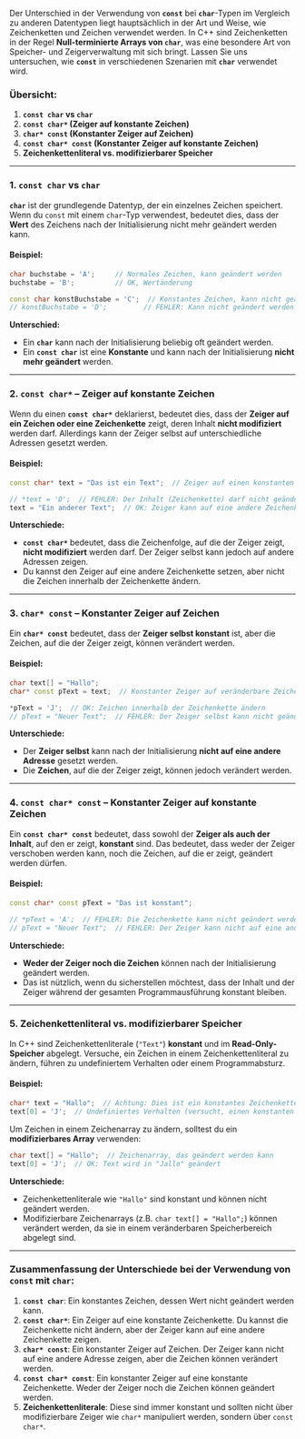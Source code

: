 Der Unterschied in der Verwendung von **`const`** bei **`char`**-Typen im Vergleich zu anderen Datentypen liegt hauptsächlich in der Art und Weise, wie Zeichenketten und Zeichen verwendet werden. In C++ sind Zeichenketten in der Regel **Null-terminierte Arrays von `char`**, was eine besondere Art von Speicher- und Zeigerverwaltung mit sich bringt. Lassen Sie uns untersuchen, wie **`const`** in verschiedenen Szenarien mit **`char`** verwendet wird.

### Übersicht:

1. **`const char` vs `char`**
2. **`const char*` (Zeiger auf konstante Zeichen)**
3. **`char* const` (Konstanter Zeiger auf Zeichen)**
4. **`const char* const` (Konstanter Zeiger auf konstante Zeichen)**
5. **Zeichenkettenliteral vs. modifizierbarer Speicher**

---

### 1. **`const char` vs `char`**

**`char`** ist der grundlegende Datentyp, der ein einzelnes Zeichen speichert. Wenn du `const` mit einem `char`-Typ verwendest, bedeutet dies, dass der **Wert** des Zeichens nach der Initialisierung nicht mehr geändert werden kann.

#### Beispiel:
```cpp
char buchstabe = 'A';     // Normales Zeichen, kann geändert werden
buchstabe = 'B';          // OK, Wertänderung

const char konstBuchstabe = 'C';  // Konstantes Zeichen, kann nicht geändert werden
// konstBuchstabe = 'D';         // FEHLER: Kann nicht geändert werden
```

**Unterschied:**
- Ein **`char`** kann nach der Initialisierung beliebig oft geändert werden.
- Ein **`const char`** ist eine **Konstante** und kann nach der Initialisierung **nicht mehr geändert** werden.

---

### 2. **`const char*` – Zeiger auf konstante Zeichen**

Wenn du einen **`const char*`** deklarierst, bedeutet dies, dass der **Zeiger auf ein Zeichen oder eine Zeichenkette** zeigt, deren Inhalt **nicht modifiziert** werden darf. Allerdings kann der Zeiger selbst auf unterschiedliche Adressen gesetzt werden.

#### Beispiel:
```cpp
const char* text = "Das ist ein Text";  // Zeiger auf einen konstanten Zeichenstring

// *text = 'D';  // FEHLER: Der Inhalt (Zeichenkette) darf nicht geändert werden
text = "Ein anderer Text";  // OK: Zeiger kann auf eine andere Zeichenkette gesetzt werden
```

**Unterschiede:**
- **`const char*`** bedeutet, dass die Zeichenfolge, auf die der Zeiger zeigt, **nicht modifiziert** werden darf. Der Zeiger selbst kann jedoch auf andere Adressen zeigen.
- Du kannst den Zeiger auf eine andere Zeichenkette setzen, aber nicht die Zeichen innerhalb der Zeichenkette ändern.

---

### 3. **`char* const` – Konstanter Zeiger auf Zeichen**

Ein **`char* const`** bedeutet, dass der **Zeiger selbst konstant** ist, aber die Zeichen, auf die der Zeiger zeigt, können verändert werden.

#### Beispiel:
```cpp
char text[] = "Hallo";
char* const pText = text;  // Konstanter Zeiger auf veränderbare Zeichen

*pText = 'J';  // OK: Zeichen innerhalb der Zeichenkette ändern
// pText = "Neuer Text";  // FEHLER: Der Zeiger selbst kann nicht geändert werden
```

**Unterschiede:**
- Der **Zeiger selbst** kann nach der Initialisierung **nicht auf eine andere Adresse** gesetzt werden.
- Die **Zeichen**, auf die der Zeiger zeigt, können jedoch verändert werden.

---

### 4. **`const char* const` – Konstanter Zeiger auf konstante Zeichen**

Ein **`const char* const`** bedeutet, dass sowohl der **Zeiger als auch der Inhalt**, auf den er zeigt, **konstant** sind. Das bedeutet, dass weder der Zeiger verschoben werden kann, noch die Zeichen, auf die er zeigt, geändert werden dürfen.

#### Beispiel:
```cpp
const char* const pText = "Das ist konstant";

// *pText = 'A';  // FEHLER: Die Zeichenkette kann nicht geändert werden
// pText = "Neuer Text";  // FEHLER: Der Zeiger kann nicht auf eine andere Zeichenkette gesetzt werden
```

**Unterschiede:**
- **Weder der Zeiger noch die Zeichen** können nach der Initialisierung geändert werden.
- Das ist nützlich, wenn du sicherstellen möchtest, dass der Inhalt und der Zeiger während der gesamten Programmausführung konstant bleiben.

---

### 5. **Zeichenkettenliteral vs. modifizierbarer Speicher**

In C++ sind Zeichenkettenliterale (`"Text"`) **konstant** und im **Read-Only-Speicher** abgelegt. Versuche, ein Zeichen in einem Zeichenkettenliteral zu ändern, führen zu undefiniertem Verhalten oder einem Programmabsturz.

#### Beispiel:
```cpp
char* text = "Hallo";  // Achtung: Dies ist ein konstantes Zeichenkettenliteral
text[0] = 'J';  // Undefiniertes Verhalten (versucht, einen konstanten Speicher zu ändern)
```

Um Zeichen in einem Zeichenarray zu ändern, solltest du ein **modifizierbares Array** verwenden:

```cpp
char text[] = "Hallo";  // Zeichenarray, das geändert werden kann
text[0] = 'J';  // OK: Text wird in "Jallo" geändert
```

**Unterschiede:**
- Zeichenkettenliterale wie `"Hallo"` sind konstant und können nicht geändert werden.
- Modifizierbare Zeichenarrays (z.B. `char text[] = "Hallo";`) können verändert werden, da sie in einem veränderbaren Speicherbereich abgelegt sind.

---

### Zusammenfassung der Unterschiede bei der Verwendung von `const` mit `char`:

1. **`const char`**: Ein konstantes Zeichen, dessen Wert nicht geändert werden kann.
2. **`const char*`**: Ein Zeiger auf eine konstante Zeichenkette. Du kannst die Zeichenkette nicht ändern, aber der Zeiger kann auf eine andere Zeichenkette zeigen.
3. **`char* const`**: Ein konstanter Zeiger auf Zeichen. Der Zeiger kann nicht auf eine andere Adresse zeigen, aber die Zeichen können verändert werden.
4. **`const char* const`**: Ein konstanter Zeiger auf eine konstante Zeichenkette. Weder der Zeiger noch die Zeichen können geändert werden.
5. **Zeichenkettenliterale**: Diese sind immer konstant und sollten nicht über modifizierbare Zeiger wie `char*` manipuliert werden, sondern über `const char*`.
